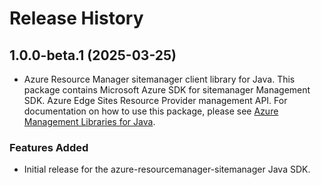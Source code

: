 # Release History

## 1.0.0-beta.1 (2025-03-25)

- Azure Resource Manager sitemanager client library for Java. This package contains Microsoft Azure SDK for sitemanager Management SDK. Azure Edge Sites Resource Provider management API. For documentation on how to use this package, please see [Azure Management Libraries for Java](https://aka.ms/azsdk/java/mgmt).
### Features Added

- Initial release for the azure-resourcemanager-sitemanager Java SDK.
